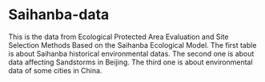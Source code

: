 # Saihanba-data
This is the data from Ecological Protected Area Evaluation and Site Selection Methods Based on the Saihanba Ecological Model.
The first table is about Saihanba historical environmental datas.
The second one is about data affecting Sandstorms in Beijing.
The third one is about environmental data of some cities in China.
